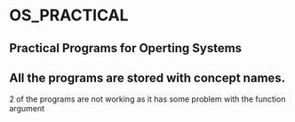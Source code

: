 # OS_PRACTICAL
## Practical Programs for Operting Systems
## All the programs are stored with concept names.

2 of the programs are not working as it has some problem with the function argument
